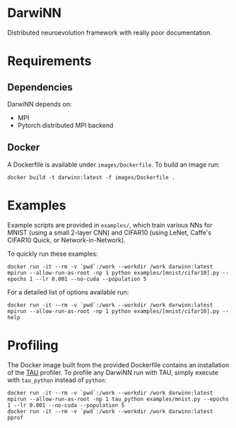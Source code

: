 # DarwiNN
Distributed neuroevolution framework with really poor documentation.

# Requirements

## Dependencies

DarwiNN depends on:
* MPI
* Pytorch distributed MPI backend

## Docker

A Dockerfile is available under `images/Dockerfile`. To build an image run:

`docker build -t darwinn:latest -f images/Dockerfile .`

# Examples

Example scripts are provided in `examples/`, which train various NNs for MNIST (using a small 2-layer CNN) and CIFAR10 (using LeNet, Caffe's CIFAR10 Quick, or Network-in-Network). 

To quickly run these examples:

```
docker run -it --rm -v `pwd`:/work --workdir /work darwinn:latest mpirun --allow-run-as-root -np 1 python examples/[mnist/cifar10].py --epochs 1 --lr 0.001 --no-cuda --population 5
```

For a detailed list of options available run:

```
docker run -it --rm -v `pwd`:/work --workdir /work darwinn:latest mpirun --allow-run-as-root -np 1 python examples/[mnist/cifar10].py --help
```

# Profiling

The Docker image built from the provided Dockerfile contains an installation of the [TAU](https://www.cs.uoregon.edu/research/tau/home.php) profiler.
To profile any DarwiNN run with TAU, simply execute with `tau_python` instead of `python`:

```
docker run -it --rm -v `pwd`:/work --workdir /work darwinn:latest mpirun --allow-run-as-root -np 1 tau_python examples/mnist.py --epochs 1 --lr 0.001 --no-cuda --population 5
docker run -it --rm -v `pwd`:/work --workdir /work darwinn:latest pprof
```
